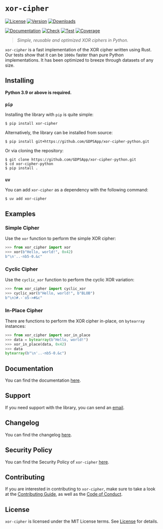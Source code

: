 # `xor-cipher`

[![License][License Badge]][License]
[![Version][Version Badge]][Package]
[![Downloads][Downloads Badge]][Package]

[![Documentation][Documentation Badge]][Documentation]
[![Check][Check Badge]][Actions]
[![Test][Test Badge]][Actions]
[![Coverage][Coverage Badge]][Coverage]

> *Simple, reusable and optimized XOR ciphers in Python.*

`xor-cipher` is a fast implementation of the XOR cipher written using Rust.
Our tests show that it can be `1000x` faster than pure Python implementations.
It has been optimized to breeze through datasets of any size.

## Installing

**Python 3.9 or above is required.**

### `pip`

Installing the library with `pip` is quite simple:

```console
$ pip install xor-cipher
```

Alternatively, the library can be installed from source:

```console
$ pip install git+https://github.com/GDPSApp/xor-cipher-python.git
```

Or via cloning the repository:

```console
$ git clone https://github.com/GDPSApp/xor-cipher-python.git
$ cd xor-cipher-python
$ pip install .
```

### `uv`

You can add `xor-cipher` as a dependency with the following command:

```console
$ uv add xor-cipher
```

## Examples

### Simple Cipher

Use the `xor` function to perform the simple XOR cipher:

```python
>>> from xor_cipher import xor
>>> xor(b"Hello, world!", 0x42)
b"\n'..-nb5-0.&c"
```

### Cyclic Cipher

Use the `cyclic_xor` function to perform the cyclic XOR variation:

```python
>>> from xor_cipher import cyclic_xor
>>> cyclic_xor(b"Hello, world!", b"BLOB")
b"\n)#.-`o5->#&c"
```

### In-Place Cipher

There are functions to perform the XOR cipher in-place, on `bytearray` instances:

```python
>>> from xor_cipher import xor_in_place
>>> data = bytearray(b"Hello, world!")
>>> xor_in_place(data, 0x42)
>>> data
bytearray(b"\n'..-nb5-0.&c")
```

## Documentation

You can find the documentation [here][Documentation].

## Support

If you need support with the library, you can send an [email][Email].

## Changelog

You can find the changelog [here][Changelog].

## Security Policy

You can find the Security Policy of `xor-cipher` [here][Security].

## Contributing

If you are interested in contributing to `xor-cipher`, make sure to take a look at the
[Contributing Guide][Contributing Guide], as well as the [Code of Conduct][Code of Conduct].

## License

`xor-cipher` is licensed under the MIT License terms. See [License][License] for details.

[Email]: mailto:dev@gdps.app

[Actions]: https://github.com/GDPSApp/xor-cipher-python/actions

[Changelog]: https://github.com/GDPSApp/xor-cipher-python/blob/main/CHANGELOG.md
[Code of Conduct]: https://github.com/GDPSApp/xor-cipher-python/blob/main/CODE_OF_CONDUCT.md
[Contributing Guide]: https://github.com/GDPSApp/xor-cipher-python/blob/main/CONTRIBUTING.md
[Security]: https://github.com/GDPSApp/xor-cipher-python/blob/main/SECURITY.md

[License]: https://github.com/GDPSApp/xor-cipher-python/blob/main/LICENSE

[Package]: https://pypi.org/project/xor-cipher
[Coverage]: https://codecov.io/gh/GDPSApp/xor-cipher-python
[Documentation]: https://xor-cipher.github.io/xor-cipher

[License Badge]: https://img.shields.io/pypi/l/xor-cipher
[Version Badge]: https://img.shields.io/pypi/v/xor-cipher
[Downloads Badge]: https://img.shields.io/pypi/dm/xor-cipher

[Documentation Badge]: https://github.com/GDPSApp/xor-cipher-python/workflows/docs/badge.svg
[Check Badge]: https://github.com/GDPSApp/xor-cipher-python/workflows/check/badge.svg
[Test Badge]: https://github.com/GDPSApp/xor-cipher-python/workflows/test/badge.svg
[Coverage Badge]: https://codecov.io/gh/GDPSApp/xor-cipher-python/branch/main/graph/badge.svg
